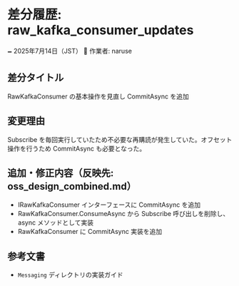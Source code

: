 # 差分履歴: raw_kafka_consumer_updates

🗕 2025年7月14日（JST）
🧐 作業者: naruse

## 差分タイトル
RawKafkaConsumer の基本操作を見直し CommitAsync を追加

## 変更理由
Subscribe を毎回実行していたため不必要な再購読が発生していた。オフセット操作を行うため CommitAsync も必要となった。

## 追加・修正内容（反映先: oss_design_combined.md）
- IRawKafkaConsumer インターフェースに CommitAsync を追加
- RawKafkaConsumer.ConsumeAsync から Subscribe 呼び出しを削除し、async メソッドとして実装
- RawKafkaConsumer に CommitAsync 実装を追加

## 参考文書
- `Messaging` ディレクトリの実装ガイド
